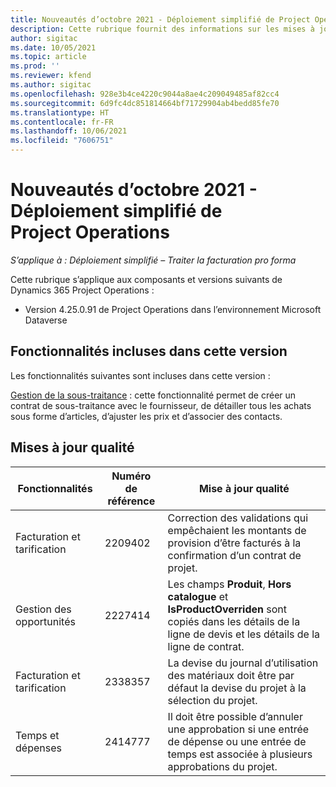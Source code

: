 ```yaml
---
title: Nouveautés d’octobre 2021 - Déploiement simplifié de Project Operations
description: Cette rubrique fournit des informations sur les mises à jour de qualité disponibles dans la version d’octobre 2021 du déploiement simplifié de Project Operations.
author: sigitac
ms.date: 10/05/2021
ms.topic: article
ms.prod: ''
ms.reviewer: kfend
ms.author: sigitac
ms.openlocfilehash: 928e3b4ce4220c9044a8ae4c209049485af82cc4
ms.sourcegitcommit: 6d9fc4dc851814664bf71729904ab4bedd85fe70
ms.translationtype: HT
ms.contentlocale: fr-FR
ms.lasthandoff: 10/06/2021
ms.locfileid: "7606751"
---
```

# <a name="whats-new-october-2021---project-operations-lite-deployment"></a>Nouveautés d’octobre 2021 - Déploiement simplifié de Project Operations

_S’applique à : Déploiement simplifié – Traiter la facturation pro forma_

Cette rubrique s’applique aux composants et versions suivants de Dynamics 365 Project Operations :

  - Version 4.25.0.91 de Project Operations dans l’environnement Microsoft Dataverse


## <a name="features-included-in-this-release"></a>Fonctionnalités incluses dans cette version

Les fonctionnalités suivantes sont incluses dans cette version :

[Gestion de la sous-traitance](../subcontracting/managing-subcontracts-overview.md) : cette fonctionnalité permet de créer un contrat de sous-traitance avec le fournisseur, de détailler tous les achats sous forme d’articles, d’ajuster les prix et d’associer des contacts.


## <a name="quality-updates"></a>Mises à jour qualité

| **Fonctionnalités** | **Numéro de référence** | **Mise à jour qualité** |
| --- | --- | --- |
| Facturation et tarification | 2209402 | Correction des validations qui empêchaient les montants de provision d’être facturés à la confirmation d’un contrat de projet. |
| Gestion des opportunités | 2227414 | Les champs **Produit**, **Hors catalogue** et **IsProductOverriden** sont copiés dans les détails de la ligne de devis et les détails de la ligne de contrat. |
| Facturation et tarification | 2338357 | La devise du journal d’utilisation des matériaux doit être par défaut la devise du projet à la sélection du projet. |
| Temps et dépenses | 2414777 | Il doit être possible d’annuler une approbation si une entrée de dépense ou une entrée de temps est associée à plusieurs approbations du projet. |
